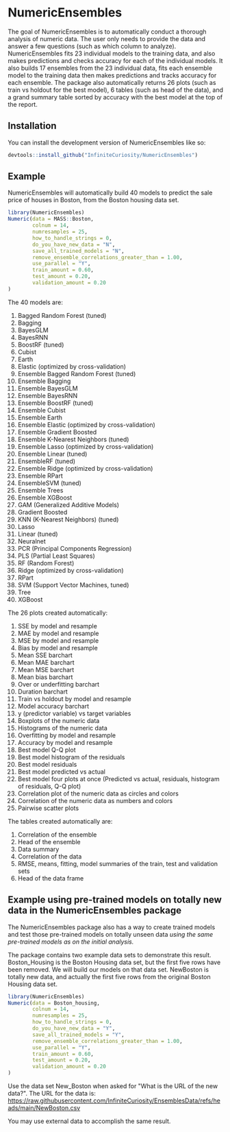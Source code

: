 
# NumericEnsembles

<!-- badges: start -->
<!-- badges: end -->

The goal of NumericEnsembles is to automatically conduct a thorough analysis of numeric data. The user only needs to provide the data and answer a few questions (such as which column to analyze). NumericEnsembles fits 23 individual models to the training data, and also makes predictions and checks accuracy for each of the individual models. It also builds 17 ensembles from the 23 individual data, fits each ensemble model to the training data then makes predictions and tracks accuracy for each ensemble. The package also automatically returns 26 plots (such as train vs holdout for the best model), 6 tables (such as head of the data), and a grand summary table sorted by accuracy with the best model at the top of the report.

## Installation

You can install the development version of NumericEnsembles like so:

``` r
devtools::install_github("InfiniteCuriosity/NumericEnsembles")
```

## Example

NumericEnsembles will automatically build 40 models to predict the sale price of houses in Boston, from the Boston housing data set.

``` r
library(NumericEnsembles)
Numeric(data = MASS::Boston,
        colnum = 14,
        numresamples = 25,
        how_to_handle_strings = 0,
        do_you_have_new_data = "N",
        save_all_trained_models = "N",
        remove_ensemble_correlations_greater_than = 1.00,
        use_parallel = "Y",
        train_amount = 0.60,
        test_amount = 0.20,
        validation_amount = 0.20
)

```

The 40 models are:

1. Bagged Random Forest (tuned)
2. Bagging
3. BayesGLM
4. BayesRNN
5. BoostRF (tuned)
6. Cubist
7. Earth
8. Elastic (optimized by cross-validation)
9. Ensemble Bagged Random Forest (tuned)
10. Ensemble Bagging
11. Ensemble BayesGLM
12. Ensemble BayesRNN
13. Ensemble BoostRF (tuned)
14. Ensemble Cubist
15. Ensemble Earth
16. Ensemble Elastic (optimized by cross-validation)
17. Ensemble Gradient Boosted
18. Ensemble K-Nearest Neighbors (tuned)
19. Ensemble Lasso (optimized by cross-validation)
20. Ensemble Linear (tuned)
21. EnsembleRF (tuned)
22. Ensemble Ridge (optimized by cross-validation)
23. Ensemble RPart
24. EnsembleSVM (tuned)
25. Ensemble Trees
26. Ensemble XGBoost
27. GAM (Generalized Additive Models)
28. Gradient Boosted
29. KNN (K-Nearest Neighbors) (tuned)
30. Lasso
31. Linear (tuned)
32. Neuralnet
33. PCR (Principal Components Regression)
34. PLS (Partial Least Squares)
35. RF (Random Forest)
36. Ridge (optimized by cross-validation)
37. RPart
38. SVM (Support Vector Machines, tuned)
39. Tree
40. XGBoost

The 26 plots created automatically:

1. SSE by model and resample
2. MAE by model and resample
3. MSE by model and resample
4. Bias by model and resample
5. Mean SSE barchart
6. Mean MAE barchart
7. Mean MSE barchart
8. Mean bias barchart
10. Over or underfitting barchart
11. Duration barchart
12. Train vs holdout by model and resample
13. Model accuracy barchart
14. y (predictor variable) vs target variables
15. Boxplots of the numeric data
16. Histograms of the numeric data
17. Overfitting by model and resample
18. Accuracy by model and resample
19. Best model Q-Q plot
20. Best model histogram of the residuals
21. Best model residuals
22. Best model predicted vs actual
23. Best model four plots at once (Predicted vs actual, residuals, histogram of residuals, Q-Q plot)
24. Correlation plot of the numeric data as circles and colors
25. Correlation of the numeric data as numbers and colors
26. Pairwise scatter plots

The tables created automatically are:

1. Correlation of the ensemble
2. Head of the ensemble
3. Data summary
4. Correlation of the data
5. RMSE, means, fitting, model summaries of the train, test and validation sets
6. Head of the data frame

## Example using pre-trained models on totally new data in the NumericEnsembles package

The NumericEnsembles package also has a way to create trained models and test those pre-trained models on totally unseen data *using the same pre-trained models as on the initial analysis.*

The package contains two example data sets to demonstrate this result. Boston_Housing is the Boston Housing data set, but the first five rows have been removed. We will build our models on that data set. NewBoston is totally new data, and actually the first five rows from the original Boston Housing data set.

``` r
library(NumericEnsembles)
Numeric(data = Boston_housing,
        colnum = 14,
        numresamples = 25,
        how_to_handle_strings = 0,
        do_you_have_new_data = "Y",
        save_all_trained_models = "Y",
        remove_ensemble_correlations_greater_than = 1.00,
        use_parallel = "Y",
        train_amount = 0.60,
        test_amount = 0.20,
        validation_amount = 0.20
)

```

Use the data set New_Boston when asked for "What is the URL of the new data?". The URL for the data is: https://raw.githubusercontent.com/InfiniteCuriosity/EnsemblesData/refs/heads/main/NewBoston.csv

You may use external data to accomplish the same result.
